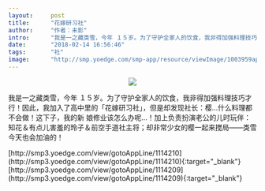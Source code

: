 ```yaml
---
layout:     post
title:      "花嫁研习社"
author:     "作者：未影"
intro:      "我是一之藏类雪，今年 １５岁。为了守护全家人的饮食，我非得加强料理技巧才行！因此，我加入了高中里的「花嫁研习社」，但是却发现社长：樱…什么料理都不会做！这下子，我的新 娘修业该怎么办呢…！加上负责扮演老公的儿时玩伴：知花＆有点儿害羞的玲子＆前空手道社主将；却非常少女的樱一起来搅局——类雪今天也会加油的！"
date:       "2018-02-14 16:56:46"
tags:       "社"
image:      "http://smp.yoedge.com/smp-app/resource/viewImage/1003959appline.png"
---
```

<div style="text-align: center">
<p><img src="http://smp.yoedge.com/smp-app/resource/viewImage/1003959appline.png"/></p>
</div>
<p class="post-meta">
<span>我是一之藏类雪，今年 １５岁。为了守护全家人的饮食，我非得加强料理技巧才行！因此，我加入了高中里的「花嫁研习社」，但是却发现社长：樱…什么料理都不会做！这下子，我的新 娘修业该怎么办呢…！加上负责扮演老公的儿时玩伴：知花＆有点儿害羞的玲子＆前空手道社主将；却非常少女的樱一起来搅局——类雪今天也会加油的！</span>
</p>
[http://smp3.yoedge.com/view/gotoAppLine/1114210](http://smp3.yoedge.com/view/gotoAppLine/1114210){:target="_blank"}
[http://smp3.yoedge.com/view/gotoAppLine/1114209](http://smp3.yoedge.com/view/gotoAppLine/1114209){:target="_blank"}


